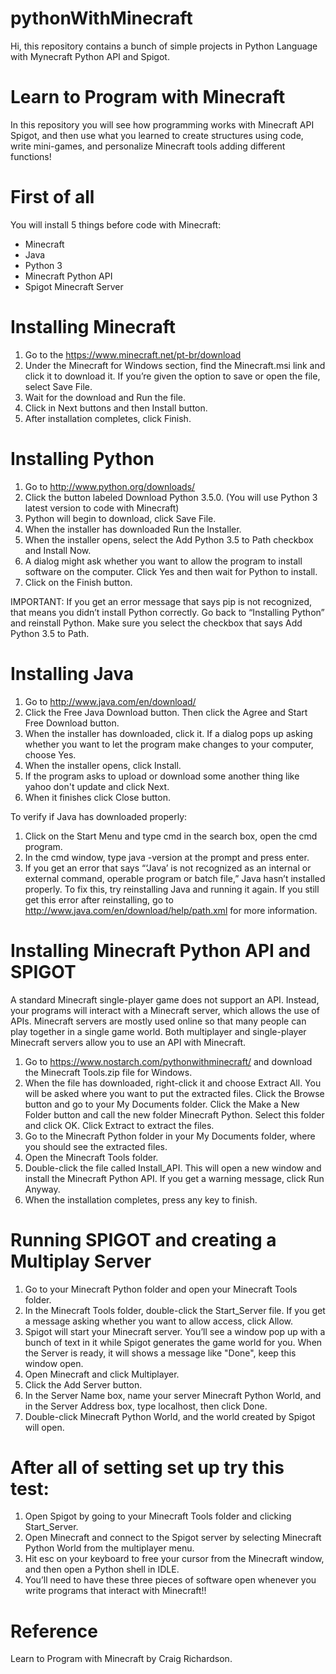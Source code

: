 # pythonWithMinecraft
Hi, this repository contains a bunch of simple projects in Python Language with Mynecraft Python API and Spigot.

# Learn to Program with Minecraft
In this repository you will see how programming works with Minecraft API Spigot, and then use what you learned to create structures using code, write mini-games, and personalize Minecraft tools adding different functions!

# First of all
You will install 5 things before code with Minecraft:
- Minecraft
- Java
- Python 3
- Minecraft Python API
- Spigot Minecraft Server

# Installing Minecraft
1. Go to the https://www.minecraft.net/pt-br/download
2. Under the Minecraft for Windows section, find the Minecraft.msi link and click it to download it. If you’re given the option to save or open the file, select Save File.
3. Wait for the download and Run the file.
4. Click in Next buttons and then Install button.
5. After installation completes, click Finish.

# Installing Python
1. Go to http://www.python.org/downloads/
2. Click the button labeled Download Python 3.5.0. (You will use Python 3 latest version to code with Minecraft)
3. Python will begin to download, click Save File.
4. When the installer has downloaded Run the Installer.
5. When the installer opens, select the Add Python 3.5 to Path checkbox and Install Now.
6. A dialog might ask whether you want to allow the program to install software on the computer. Click Yes and then wait for Python to install.
7. Click on the Finish button.

IMPORTANT: If you get an error message that says pip is not recognized, that means you didn’t install Python correctly. Go back to “Installing Python” and reinstall Python. Make sure you select the checkbox that says Add Python 3.5 to Path.

# Installing Java
1. Go to http://www.java.com/en/download/
2. Click the Free Java Download button. Then click the Agree and Start Free Download button.
3. When the installer has downloaded, click it. If a dialog pops up asking whether you want to let the program make changes to your computer, choose Yes.
4. When the installer opens, click Install.
5. If the program asks to upload or download some another thing like yahoo don't update and click Next.
6. When it finishes click Close button.

To verify if Java has downloaded properly:
1. Click on the Start Menu and type cmd in the search box, open the cmd program.
2. In the cmd window, type java -version at the prompt and press enter.
3. If you get an error that says “‘Java’ is not recognized as an internal or external command, operable program or batch file,” Java hasn’t installed properly. To fix this, try reinstalling Java and running it again. If you still get this error after reinstalling, go to http://www.java.com/en/download/help/path.xml for more information.

# Installing Minecraft Python API and SPIGOT
A standard Minecraft single-player game does not support an API. Instead, your programs will interact with a Minecraft server, which allows the use of APIs. Minecraft servers are mostly used online so that many people can play together in a single game world.
Both multiplayer and single-player Minecraft servers allow you to use an API with Minecraft.
1. Go to https://www.nostarch.com/pythonwithminecraft/ and download the Minecraft Tools.zip file for Windows.
2. When the file has downloaded, right-click it and choose Extract All. You will be asked where you want to put the extracted files. Click the Browse button and go to your My Documents folder. Click the Make a New Folder button and call the new folder Minecraft Python. Select this folder and click OK. Click Extract to extract the files.
3. Go to the Minecraft Python folder in your My Documents folder, where you should see the extracted files.
4. Open the Minecraft Tools folder.
5. Double-click the file called Install_API. This will open a new window and install the Minecraft Python API. If you get a warning message, click Run Anyway.
6. When the installation completes, press any key to finish.

# Running SPIGOT and creating a Multiplay Server
1. Go to your Minecraft Python folder and open your Minecraft Tools folder.
2. In the Minecraft Tools folder, double-click the Start_Server file. If you get a message asking whether you want to allow access, click Allow.
3. Spigot will start your Minecraft server. You’ll see a window pop up with a bunch of text in it while Spigot generates the game world for you. When the Server is ready, it will shows a message like "Done", keep this window open.
4. Open Minecraft and click Multiplayer.
5. Click the Add Server button.
6. In the Server Name box, name your server Minecraft Python World, and in the Server Address box, type localhost, then click Done.
7. Double-click Minecraft Python World, and the world created by Spigot will open.

# After all of setting set up try this test:
1. Open Spigot by going to your Minecraft Tools folder and clicking Start_Server.
2. Open Minecraft and connect to the Spigot server by selecting Minecraft Python World from the multiplayer menu.
3. Hit esc on your keyboard to free your cursor from the Minecraft window, and then open a Python shell in IDLE.
4. You’ll need to have these three pieces of software open whenever you write programs that interact with Minecraft!!

# Reference
Learn to Program with Minecraft by Craig Richardson.
